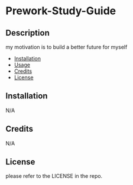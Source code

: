# Prework-Study-Guide

## Description

my motivation is to build a better future for myself

- [Installation](#installation)
- [Usage](#usage)
- [Credits](#credits)
- [License](#license)

## Installation

N/A

## Credits

N/A

## License

please refer to the LICENSE in the repo.

